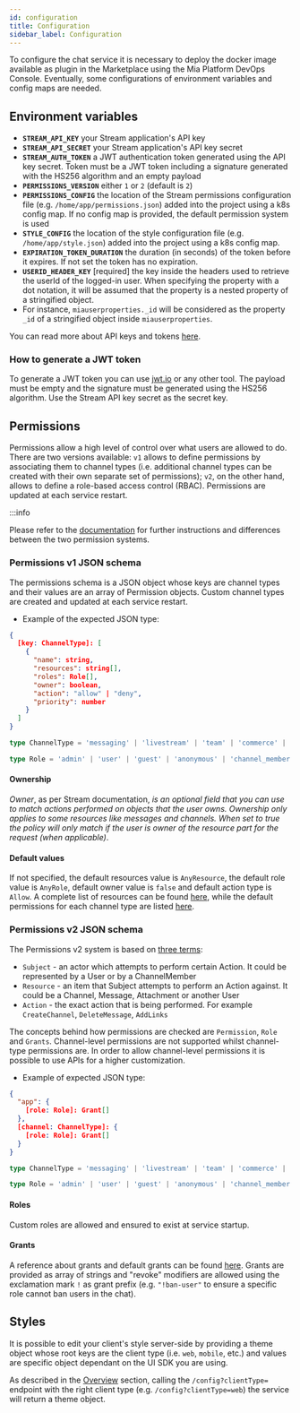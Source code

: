 ```yaml
---
id: configuration
title: Configuration
sidebar_label: Configuration
---
```




To configure the chat service it is necessary to deploy the docker image available as plugin in the Marketplace using the Mia Platform DevOps Console. Eventually, some configurations of environment variables and config maps are needed.

## Environment variables

* **`STREAM_API_KEY`** your Stream application's API key
* **`STREAM_API_SECRET`** your Stream application's API key secret
* **`STREAM_AUTH_TOKEN`** a JWT authentication token generated using the API key secret. Token must be a JWT token including a signature generated with the HS256 algorithm and an empty payload
* **`PERMISSIONS_VERSION`** either `1` or `2` (default is `2`)
* **`PERMISSIONS_CONFIG`** the location of the Stream permissions configuration file (e.g. `/home/app/permissions.json`) added into the project using a k8s config map. If no config map is provided, the default permission system is used
* **`STYLE_CONFIG`** the location of the style configuration file (e.g. `/home/app/style.json`) added into the project using a k8s config map.
* **`EXPIRATION_TOKEN_DURATION`** the duration (in seconds) of the token before it expires. If not set the token has no expiration.
* **`USERID_HEADER_KEY`** [required] the key inside the headers used to retrieve the userId of the logged-in user. When specifying the property with a dot notation, it will be assumed that the property is a nested property of a stringified object.
* For instance, `miauserproperties._id` will be considered as the property `_id` of a stringified object inside `miauserproperties`.

You can read more about API keys and tokens [here](https://getstream.io/chat/docs/rest/#api-keys-and-tokens).

### How to generate a JWT token

To generate a JWT token you can use [jwt.io](https://jwt.io/) or any other tool. The payload must be empty and the signature must be generated using the HS256 algorithm. Use the Stream API key secret as the secret key.

## Permissions

Permissions allow a high level of control over what users are allowed to do. There are two versions available: `v1` allows to define permissions by associating them to channel types (i.e. additional channel types can be created with their own separate set of permissions); `v2`, on the other hand, allows to define a role-based access control (RBAC). Permissions are updated at each service restart.

:::info

Please refer to the [documentation](https://getstream.io/chat/docs/node/chat_permission_policies/?language=javascript) for further instructions and differences between the two permission systems.

### Permissions v1 JSON schema

The permissions schema is a JSON object whose keys are channel types and their values are an array of Permission objects. Custom channel types are created and updated at each service restart.

* Example of the expected JSON type:

```json
{
  [key: ChannelType]: [
    {
      "name": string,
      "resources": string[],
      "roles": Role[],
      "owner": boolean,
      "action": "allow" | "deny",
      "priority": number
    }
  ]
}
```

```typescript
type ChannelType = 'messaging' | 'livestream' | 'team' | 'commerce' | 'gaming' | string

type Role = 'admin' | 'user' | 'guest' | 'anonymous' | 'channel_member' | 'channel_moderator' | string;
```

#### Ownership

_Owner_, as per Stream documentation, _is an optional field that you can use to match actions performed on objects that the user owns. Ownership only applies to some resources like messages and channels. When set to true the policy will only match if the user is owner of the resource part for the request (when applicable)_.

#### Default values

If not specified, the default resources value is `AnyResource`, the default role value is `AnyRole`, default owner value is `false` and default action type is `Allow`. A complete list of resources can be found [here](https://getstream.io/chat/docs/node/legacy_permissions/?language=javascript#permission-resources), while the default permissions for each channel type are listed [here](https://getstream.io/chat/docs/node/legacy_permissions/?language=javascript#default-permissions).

### Permissions v2 JSON schema

The Permissions v2 system is based on [three terms](https://getstream.io/chat/docs/node/user_permissions/?language=javascript#getting-started):

* `Subject` - an actor which attempts to perform certain Action. It could be represented by a User or by a ChannelMember
* `Resource` - an item that Subject attempts to perform an Action against. It could be a Channel, Message, Attachment or another User
* `Action` - the exact action that is being performed. For example `CreateChannel`, `DeleteMessage`, `AddLinks`

The concepts behind how permissions are checked are `Permission`, `Role` and `Grants`. Channel-level permissions are not supported whilst channel-type permissions are. In order to allow channel-level permissions it is possible to use APIs for a higher customization.

* Example of expected JSON type:

```json
{
  "app": {
    [role: Role]: Grant[]
  },
  [channel: ChannelType]: {
    [role: Role]: Grant[]
  }
}
```

```ts
type ChannelType = 'messaging' | 'livestream' | 'team' | 'commerce' | 'gaming' | string

type Role = 'admin' | 'user' | 'guest' | 'anonymous' | 'channel_member' | 'channel_moderator' | string
```

#### Roles

Custom roles are allowed and ensured to exist at service startup.

#### Grants

A reference about grants and default grants can be found [here](https://getstream.io/chat/docs/node/permissions_reference/?language=javascript). Grants are provided as array of strings and "revoke" modifiers are allowed using the exclamation mark `!` as grant prefix (e.g. `"!ban-user"` to ensure a specific role cannot ban users in the chat).

## Styles

It is possible to edit your client's style server-side by providing a theme object whose root keys are the client type (i.e. `web`, `mobile`, etc.) and values are specific object dependant on the UI SDK you are using.

As described in the [Overview](/runtime-components/plugins/chat-service-backend/10_overview_and_usage.md) section, calling the `/config?clientType=` endpoint with the right client type (e.g. `/config?clientType=web`) the service will return a theme object.
